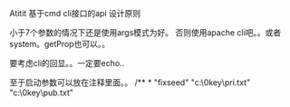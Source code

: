 Atitit 基于cmd cli接口的api 设计原则

小于7个参数的情况下还是使用args模式为好。
否则使用apache cli吧。。或者system。getProp也可以。。

要考虑cli的回显。。一定要echo..

至于启动参数可以放在注释里面。。
/**
	 * "fixseed" "c:\\0key\\pri.txt"  "c:\\0key\\pub.txt" 
